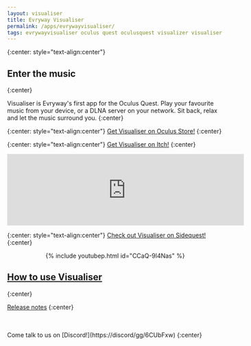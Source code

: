 ```yaml
---
layout: visualiser
title: Evryway Visualiser
permalink: /apps/evrywayvisualiser/
tags: evrywayvisualiser oculus quest oculusquest visualizer visualiser
---
```

{:center: style="text-align:center"}
## Enter the music
{:center}

Visualiser is Evryway's first app for the Oculus Quest. Play your favourite music from your device,
or a DLNA server on your network. Sit back, relax and let the music surround you.
{:center}

{:center: style="text-align:center"}
[Get Visualiser on Oculus Store!](https://www.oculus.com/experiences/quest/3485430611585621/?utm_source=evryway)
{:center}

{:center: style="text-align:center"}
[Get Visualiser on Itch!](https://evryway.itch.io/evryway-visualiser)
{:center}


<center>
<iframe src="https://itch.io/embed/507905?bg_color=000000&amp;fg_color=f3fde7&amp;link_color=fa5c5c&amp;border_color=333333" width="552" height="167" frameborder="0">
<a href="https://evryway.itch.io/evryway-visualiser">Evryway Visualiser by Evryway</a>
</iframe>
</center>


{:center: style="text-align:center"}
[Check out Visualiser on Sidequest!](https://sidequestvr.com/app/325)
{:center}

<center>{% include youtubep.html id="CCaQ-9l4Nas" %}</center>


## [How to use Visualiser](/apps/evrywayvisualiser/instructions/index)
{:center}

[Release notes](release_notes)
{:center}

<br>
<br>
Come talk to us on [Discord!](https://discord/gg/6CUbFxw)
{:center}

